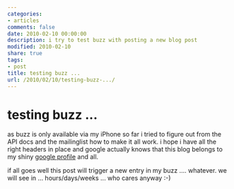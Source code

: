 ```yaml
---
categories:
- articles
comments: false
date: 2010-02-10 00:00:00
description: i try to test buzz with posting a new blog post
modified: 2010-02-10
share: true
tags:
- post
title: testing buzz ...
url: /2010/02/10/testing-buzz-.../
---
```


testing buzz ...
================

as buzz is only available via my iPhone so far i tried to figure out
from the API docs and the mailinglist how to make it all work. i hope i
have all the right headers in place and google actually knows that this
blog belongs to my shiny [google profile][1] and all.

if all goes well this post will trigger a new entry in my buzz ....
whatever. we will see in ... hours/days/weeks ... who cares anyway :-)

[1]: http://www.google.com/profiles/norbu09
